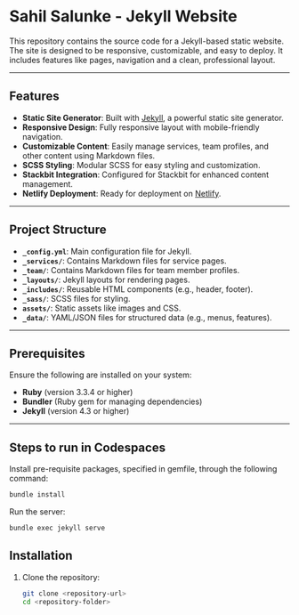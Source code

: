# Sahil Salunke - Jekyll Website

This repository contains the source code for a Jekyll-based static website. The site is designed to be responsive, customizable, and easy to deploy. It includes features like pages, navigation and a clean, professional layout.

---

## Features

- **Static Site Generator**: Built with [Jekyll](https://jekyllrb.com/), a powerful static site generator.
- **Responsive Design**: Fully responsive layout with mobile-friendly navigation.
- **Customizable Content**: Easily manage services, team profiles, and other content using Markdown files.
- **SCSS Styling**: Modular SCSS for easy styling and customization.
- **Stackbit Integration**: Configured for Stackbit for enhanced content management.
- **Netlify Deployment**: Ready for deployment on [Netlify](https://www.netlify.com/).

---

## Project Structure

- **`_config.yml`**: Main configuration file for Jekyll.
- **`_services/`**: Contains Markdown files for service pages.
- **`_team/`**: Contains Markdown files for team member profiles.
- **`_layouts/`**: Jekyll layouts for rendering pages.
- **`_includes/`**: Reusable HTML components (e.g., header, footer).
- **`_sass/`**: SCSS files for styling.
- **`assets/`**: Static assets like images and CSS.
- **`_data/`**: YAML/JSON files for structured data (e.g., menus, features).

---

## Prerequisites

Ensure the following are installed on your system:

- **Ruby** (version 3.3.4 or higher)
- **Bundler** (Ruby gem for managing dependencies)
- **Jekyll** (version 4.3 or higher)

---

## Steps to run in Codespaces

Install pre-requisite packages, specified in gemfile, through the following command:
```bash
bundle install
```
Run the server:
```bash
bundle exec jekyll serve
```
## Installation

1. Clone the repository:
   ```bash
   git clone <repository-url>
   cd <repository-folder>
   ```